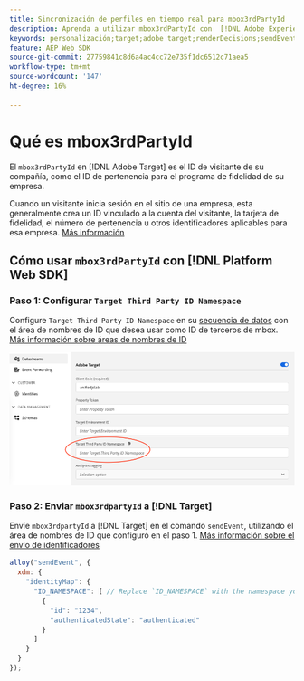 ```yaml
---
title: Sincronización de perfiles en tiempo real para mbox3rdPartyId
description: Aprenda a utilizar mbox3rdPartyId con  [!DNL Adobe Experience Platform Web SDK].
keywords: personalización;target;adobe target;renderDecisions;sendEvent;mbox3rdPartyId;
feature: AEP Web SDK
source-git-commit: 27759841c8d6a4ac4cc72e735f1dc6512c71aea5
workflow-type: tm+mt
source-wordcount: '147'
ht-degree: 16%

---
```


# Qué es mbox3rdPartyId

El `mbox3rdPartyId` en [!DNL Adobe Target] es el ID de visitante de su compañía, como el ID de pertenencia para el programa de fidelidad de su empresa.

Cuando un visitante inicia sesión en el sitio de una empresa, esta generalmente crea un ID vinculado a la cuenta del visitante, la tarjeta de fidelidad, el número de pertenencia u otros identificadores aplicables para esa empresa. [Más información](https://experienceleague.adobe.com/docs/target/using/audiences/visitor-profiles/3rd-party-id.html#)

## Cómo usar `mbox3rdPartyId` con [!DNL Platform Web SDK]

### Paso 1: Configurar `Target Third Party ID Namespace`

Configure `Target Third Party ID Namespace` en su [secuencia de datos](https://experienceleague.adobe.com/en/docs/experience-platform/datastreams/overview) con el área de nombres de ID que desea usar como ID de terceros de mbox. [Más información sobre áreas de nombres de ID](https://experienceleague.adobe.com/docs/experience-platform/identity/namespaces.html)

![IU de Experience Platform que muestra el campo de área de nombres de ID de terceros de Target.](/help/dev/implement/client-side/aep-web-sdk/assets/mbox3rdpartyid.png)

### Paso 2: Enviar `mbox3rdpartyId` a [!DNL Target]

Envíe `mbox3rdpartyId` a [!DNL Target] en el comando `sendEvent`, utilizando el área de nombres de ID que configuró en el paso 1.
[Más información sobre el envío de identificadores](../../identity/overview.md#syncing-identities)

```javascript
alloy("sendEvent", {
  xdm: {
    "identityMap": {
      "ID_NAMESPACE": [ // Replace `ID_NAMESPACE` with the namespace you have configured in Step 1.
        {
          "id": "1234",
          "authenticatedState": "authenticated"
        }
      ]
    }
  }
});
```
